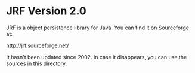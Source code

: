 # JRF Version 2.0

JRF is a object persistence library for Java. You can find it on Sourceforge at:

http://jrf.sourceforge.net/

It hasn't been updated since 2002. In case it disappears, you can use the sources in this directory.
